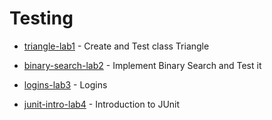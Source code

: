 # Testing

- [triangle-lab1](https://github.com/KirillZhelt/bsu/tree/master/testing/triangle-lab1) - Create and Test class Triangle

- [binary-search-lab2](https://github.com/KirillZhelt/bsu/tree/master/testing/binary-search-lab2) - Implement Binary Search and Test it

- [logins-lab3](https://github.com/KirillZhelt/bsu/tree/master/testing/logins-lab3) - Logins
- [junit-intro-lab4](https://github.com/KirillZhelt/bsu/tree/master/testing/junit-intro-lab4) - Introduction to JUnit